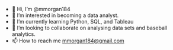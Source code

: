 - 👋 Hi, I’m @mmorgan184
- 👀 I’m interested in becoming a data analyst.
- 🌱 I’m currently learning Python, SQL, and Tableau
- 💞️ I’m looking to collaborate on analysing data sets and baseball analytics.
- 📫 How to reach me mmorgan184@gmail.com

